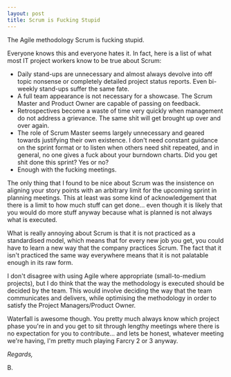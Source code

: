 ```yaml
---
layout: post
title: Scrum is Fucking Stupid
---
```

The Agile methodology Scrum is fucking stupid.

Everyone knows this and everyone hates it. In fact, here is a list of what most IT project workers know to be true about Scrum:

+ Daily stand-ups are unnecessary and almost always devolve into off topic nonsense or completely detailed project status reports. Even bi-weekly stand-ups suffer the same fate.
+ A full team appearance is not necessary for a showcase. The Scrum Master and Product Owner are capable of passing on feedback.
+ Retrospectives become a waste of time very quickly when management do not address a grievance. The same shit will get brought up over and over again.
+ The role of Scrum Master seems largely unnecessary and geared towards justifying their own existence. I don't need constant guidance on the sprint format or to listen when others need shit repeated, and in general, no one gives a fuck about your burndown charts. Did you get shit done this sprint? Yes or no?
+ Enough with the fucking meetings.

The only thing that I found to be nice about Scrum was the insistence on aligning your story points with an arbitrary limit for the upcoming sprint in planning meetings. This at least was some kind of acknowledgement that there is a limit to how much stuff can get done... even though it is likely that you would do more stuff anyway because what is planned is not always what is executed.

What is really annoying about Scrum is that it is not practiced as a standardised model, which means that for every new job you get, you could have to learn a new way that the company practices Scrum. The fact that it isn't practiced the same way everywhere means that it is not palatable enough in its raw form.

I don't disagree with using Agile where appropriate (small-to-medium projects), but I do think that the way the methodology is executed should be decided by the team. This would involve deciding the way that the team communicates and delivers, while optimising the methodology in order to satisfy the Project Managers/Product Owner.

Waterfall is awesome though. You pretty much always know which project phase you're in and you get to sit through lengthy meetings where there is no expectation for you to contribute... and lets be honest,  whatever meeting we're having, I'm pretty much playing Farcry 2 or 3 anyway.

*Regards,*

B.